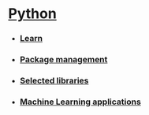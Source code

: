 # <a href="https://en.wikipedia.org/wiki/Python_(programming_language)">Python</a>

- ### <a href="./learn">Learn</a>
- ### <a href="./package_management">Package management</a>
- ### <a href="./selected_libraries">Selected libraries</a>
- ### <a href="./ml">Machine Learning applications</a>

